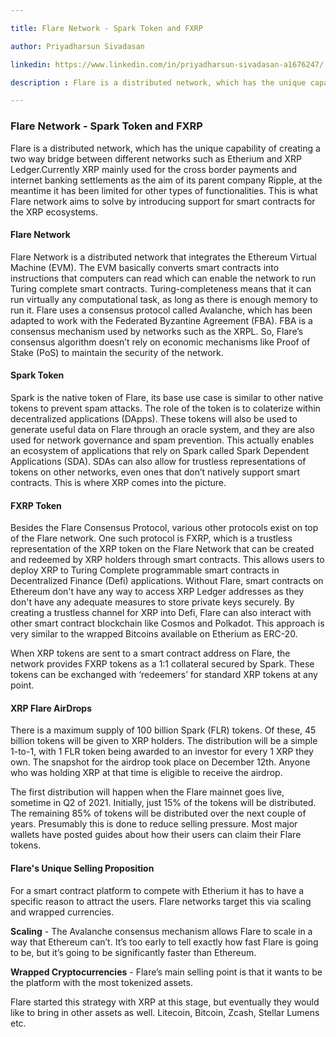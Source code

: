 ```yaml
---

title: Flare Network - Spark Token and FXRP 

author: Priyadharsun Sivadasan

linkedin: https://www.linkedin.com/in/priyadharsun-sivadasan-a1676247/

description : Flare is a distributed network, which has the unique capability of creating a two way bridge between different networks such as Etherium and XRP Ledger.Currently XRP mainly used for the cross border payments and internet banking settlements as the aim of its parent company Ripple, at the meantime it has been limited for other types of functionalities. This is what Flare network aims to solve by introducing support for smart contracts for the XRP ecosystems.

---
```


### **Flare Network - Spark Token and FXRP**

Flare is a distributed network, which has the unique capability of creating a two way bridge between different networks such as Etherium and XRP Ledger.Currently XRP mainly used for the cross border payments and internet banking settlements as the aim of its parent company Ripple, at the meantime it has been limited for other types of functionalities. This is what Flare network aims to solve by introducing support for smart contracts for the XRP ecosystems.

#### **Flare Network**

Flare Network is a distributed network that integrates the Ethereum Virtual Machine (EVM). The EVM basically converts smart contracts into instructions that computers can read which can enable the network to run Turing complete smart contracts. Turing-completeness means that it can run virtually any computational task, as long as there is enough memory to run it. Flare uses a consensus protocol called Avalanche, which has been adapted to work with the Federated Byzantine Agreement (FBA). FBA is a consensus mechanism used by networks such as the XRPL. So, Flare’s consensus algorithm doesn’t rely on economic mechanisms like Proof of Stake (PoS) to maintain the security of the network. 

#### **Spark Token**

Spark is the native token of Flare, its base use case is similar to other native tokens to prevent spam attacks. The role of the token is to colaterize within decentralized applications (DApps). These tokens will also be used to generate useful data on Flare through an oracle system, and they are also used for network governance and spam prevention. This actually enables an ecosystem of applications that rely on Spark called Spark Dependent Applications (SDA). SDAs can also allow for trustless representations of tokens on other networks,  even ones that don’t natively support smart contracts. This is where XRP comes into the picture.

#### **FXRP Token**

Besides the Flare Consensus Protocol, various other protocols exist on top of the Flare network. One such protocol is FXRP, which is a trustless representation of the XRP token on the Flare Network that can be created and redeemed by XRP holders through smart contracts. 
This allows users to deploy XRP to Turing Complete programmable smart contracts in Decentralized Finance (Defi) applications. Without Flare, smart contracts on Ethereum don't have any way to access XRP Ledger addresses as they don't have any adequate measures to store private keys securely. By creating a trustless channel for XRP into Defi, Flare can also interact with other smart contract blockchain like Cosmos and Polkadot. This approach is very similar to the wrapped Bitcoins available on Etherium as ERC-20.

When XRP tokens are sent to a smart contract address on Flare, the network provides FXRP tokens as a 1:1 collateral secured by Spark. These tokens can be exchanged with ‘redeemers’ for standard XRP tokens at any point.

#### **XRP Flare AirDrops**

There is a maximum supply of 100 billion Spark (FLR) tokens. Of these, 45 billion tokens will be given to XRP holders. The distribution will be a simple 1-to-1, with 1 FLR token being awarded to an investor for every 1 XRP they own. The snapshot for the airdrop took place on December 12th. Anyone who was holding XRP at that time is eligible to receive the airdrop.

The first distribution will happen when the Flare mainnet goes live, sometime in Q2 of 2021. Initially, just 15% of the tokens will be distributed. The remaining 85% of tokens will be distributed over the next couple of years. Presumably this is done to reduce selling pressure. Most major wallets have posted guides about how their users can claim their Flare tokens.

#### **Flare's Unique Selling Proposition**

For a smart contract platform to compete with Etherium it has to have a specific reason to attract the users. Flare networks target this via scaling and wrapped currencies.

**Scaling** - The Avalanche consensus mechanism allows Flare to scale in a way that Ethereum can’t. It’s too early to tell exactly how fast Flare is going to be, but it’s going to be significantly faster than Ethereum.

**Wrapped Cryptocurrencies** - Flare’s main selling point is that it wants to be the platform with the most tokenized assets.

Flare started this strategy with XRP at this stage, but  eventually they would like to bring in other assets as well. Litecoin, Bitcoin, Zcash, Stellar Lumens etc.
